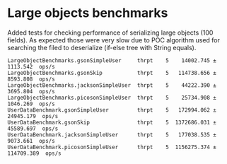 # Large objects benchmarks
Added tests for checking performance of serializing large objects
(100 fields). As expected those were very slow
due to POC algorithm used for searching the filed
to deserialize (if-else tree with String equals).

```
LargeObjectBenchmarks.gsonSimpleUser     thrpt    5    14002.745 ±   1113.542  ops/s
LargeObjectBenchmarks.gsonSkip           thrpt    5   114738.656 ±   8593.808  ops/s
LargeObjectBenchmarks.jacksonSimpleUser  thrpt    5    44222.390 ±   3695.804  ops/s
LargeObjectBenchmarks.picosonSimpleUser  thrpt    5    25734.908 ±   1046.269  ops/s
UserDataBenchmark.gsonSimpleUser         thrpt    5   172994.062 ±  24945.179  ops/s
UserDataBenchmark.gsonSkip               thrpt    5  1372686.031 ±  45589.697  ops/s
UserDataBenchmark.jacksonSimpleUser      thrpt    5   177038.535 ±   9073.661  ops/s
UserDataBenchmark.picosonSimpleUser      thrpt    5  1156275.374 ± 114709.389  ops/s
```